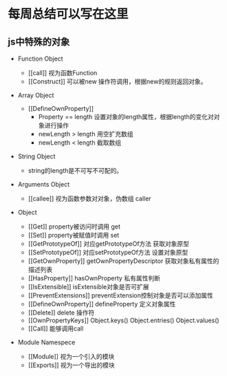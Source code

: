 # 每周总结可以写在这里

## js中特殊的对象
* Function Object
    * [[call]] 视为函数Function
    * [[Construct]] 可以被new 操作符调用，根据new的规则返回对象。
* Array Object
    * [[DefineOwnProperty]]
        * Property == length 设置对象的length属性，根据length的变化对对象进行操作
        * newLength > length 用空扩充数组
        * newLength < length 截取数组
* String Object
  * string的length是不可写不可配的。

* Arguments Object
  * [[callee]] 视为函数参数对对象，伪数组 caller

* Object
  * [[Get]] property被访问时调用 get
  * [[Set]] property被赋值时调用 set
  * [[GetPrototypeOf]] 对应getPrototypeOf方法 获取对象原型
  * [[SetPrototypeOf]] 对应setPrototypeOf方法 设置对象原型
  * [[GetOwnProperty]] getOwnPropertyDescriptor 获取对象私有属性的描述列表
  * [[HasProperty]] hasOwnProperty 私有属性判断
  * [[IsExtensible]] isExtensible对象是否可扩展
  * [[PreventExtensions]] preventExtension控制对象是否可以添加属性
  * [[DefineOwnProperty]] defineProperty 定义对象属性
  * [[Delete]] delete 操作符
  * [[OwnPropertyKeys]] Object.keys() Object.entries() Object.values()
  * [[Call]] 能够调用call

* Module Namespece
  * [[Module]] 视为一个引入的模块
  * [[Exports]] 视为一个导出的模块